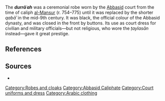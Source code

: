 The ***durrāʿah*** was a ceremonial robe worn by the
[Abbasid](Abbasid "wikilink") court from the time of caliph
[al-Mansur](al-Mansur "wikilink") (r. 754–775) until it was replaced by
the shorter *qabāʾ* in the mid-9th century. It was black, the official
colour of the Abbasid dynasty, and was closed in the front by buttons.
Its use as court dress for civilian and military officials—but not
religious, who wore the *ṭaylasān* instead—gave it great prestige.

## References

## Sources

-

[Category:Robes and cloaks](Category:Robes_and_cloaks "wikilink")
[Category:Abbasid Caliphate](Category:Abbasid_Caliphate "wikilink")
[Category:Court uniforms and
dress](Category:Court_uniforms_and_dress "wikilink") [Category:Arabic
clothing](Category:Arabic_clothing "wikilink")